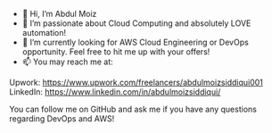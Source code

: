 - 👋 Hi, I’m Abdul Moiz 
- 👀 I’m passionate about Cloud Computing and absolutely LOVE automation!
- 🌱 I’m currently looking for AWS Cloud Engineering or DevOps opportunity. Feel free to hit me up with your offers!
- 📫 You may reach me at:

Upwork: https://www.upwork.com/freelancers/abdulmoizsiddiqui001
LinkedIn: https://www.linkedin.com/in/abdulmoizsiddiqui/

You can follow me on GitHub and ask me if you have any questions regarding DevOps and AWS!
